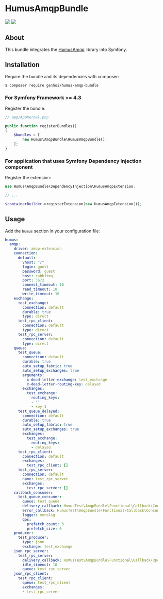 #  HumusAmqpBundle #

![](https://github.com/genhoi/HumusAmqpBundle/workflows/CI/badge.svg?branch=master)
![](https://codecov.io/gh/genhoi/HumusAmqpBundle/branch/master/graphs/badge.svg?branch=master)

## About ##

This bundle integrates the [HumusAmqp](https://github.com/prolic/HumusAmqp) library into Symfony.

## Installation ##

Require the bundle and its dependencies with composer:

```bash
$ composer require genhoi/humus-amqp-bundle
```

### For Symfony Framework >= 4.3 ###

Register the bundle:

```php
// app/AppKernel.php

public function registerBundles()
{
    $bundles = [
        new Humus\AmqpBundle\HumusAmqpBundle(),
    ];
}
```

### For application that uses Symfony Dependency Injection component ###

Register the extension:

```php
use Humus\AmqpBundle\DependencyInjection\HumusAmqpExtension;

// ...

$containerBuilder->registerExtension(new HumusAmqpExtension());
```

## Usage ##

Add the `humus` section in your configuration file:

```yaml
humus:
  amqp:
    driver: amqp-extension
    connection:
      default:
        vhost: "/"
        login: guest
        password: guest
        host: rabbitmq
        port: 5672
        connect_timeout: 10
        read_timeout: 10
        write_timeout: 10
    exchange:
      test_exchange:
        connection: default
        durable: true
        type: direct
      test_rpc_client:
        connection: default
        type: direct
      test_rpc_server:
        connection: default
        type: direct
    queue:
      test_queue:
        connection: default
        durable: true
        auto_setup_fabric: true
        auto_setup_exchanges: true
        arguments:
          x-dead-letter-exchange: test_exchange
          x-dead-letter-routing-key: delayed
        exchanges:
          test_exchange:
            routing_keys:
            - ''
            - key-1
      test_queue_delayed:
        connection: default
        durable: true
        auto_setup_fabric: true
        auto_setup_exchanges: true
        exchanges:
          test_exchange:
            routing_keys:
            - delayed
      test_rpc_client:
        connection: default
        exchanges:
          test_rpc_client: []
      test_rpc_server:
        connection: default
        name: test_rpc_server
        exchanges:
          test_rpc_server: []
    callback_consumer:
      test_queue_consumer:
        queue: test_queue
        delivery_callback: HumusTest\AmqpBundle\Functional\Callback\ConsumerDeliveryCallback
        error_callback: HumusTest\AmqpBundle\Functional\Callback\ConsumerErrorCallback
        logger: monolog
        qos:
          prefetch_count: 3
          prefetch_size: 0
    producer:
      test_producer:
        type: json
        exchange: test_exchange
    json_rpc_server:
      test_rpc_server:
        delivery_callback: HumusTest\AmqpBundle\Functional\Callback\RpcDeliveryCallback
        idle_timeout: 10
        queue: test_rpc_server
    json_rpc_client:
      test_rpc_client:
        queue: test_rpc_client
        exchanges:
        - test_rpc_server
```